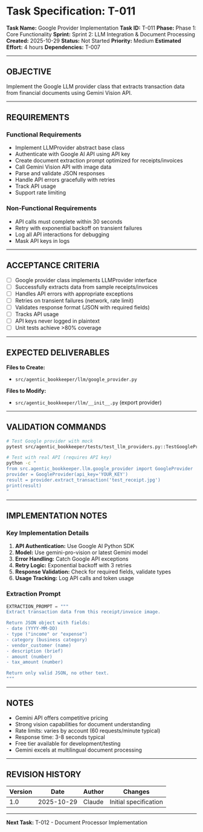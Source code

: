 # Task Specification: T-011

**Task Name:** Google Provider Implementation
**Task ID:** T-011
**Phase:** Phase 1: Core Functionality
**Sprint:** Sprint 2: LLM Integration & Document Processing
**Created:** 2025-10-29
**Status:** Not Started
**Priority:** Medium
**Estimated Effort:** 4 hours
**Dependencies:** T-007

---

## OBJECTIVE

Implement the Google LLM provider class that extracts transaction data from financial documents using Gemini Vision API.

---

## REQUIREMENTS

### Functional Requirements
- Implement LLMProvider abstract base class
- Authenticate with Google AI API using API key
- Create document extraction prompt optimized for receipts/invoices
- Call Gemini Vision API with image data
- Parse and validate JSON responses
- Handle API errors gracefully with retries
- Track API usage
- Support rate limiting

### Non-Functional Requirements
- API calls must complete within 30 seconds
- Retry with exponential backoff on transient failures
- Log all API interactions for debugging
- Mask API keys in logs

---

## ACCEPTANCE CRITERIA

- [ ] Google provider class implements LLMProvider interface
- [ ] Successfully extracts data from sample receipts/invoices
- [ ] Handles API errors with appropriate exceptions
- [ ] Retries on transient failures (network, rate limit)
- [ ] Validates response format (JSON with required fields)
- [ ] Tracks API usage
- [ ] API keys never logged in plaintext
- [ ] Unit tests achieve >80% coverage

---

## EXPECTED DELIVERABLES

**Files to Create:**
- `src/agentic_bookkeeper/llm/google_provider.py`

**Files to Modify:**
- `src/agentic_bookkeeper/llm/__init__.py` (export provider)

---

## VALIDATION COMMANDS

```bash
# Test Google provider with mock
pytest src/agentic_bookkeeper/tests/test_llm_providers.py::TestGoogleProvider -v

# Test with real API (requires API key)
python -c "
from src.agentic_bookkeeper.llm.google_provider import GoogleProvider
provider = GoogleProvider(api_key='YOUR_KEY')
result = provider.extract_transaction('test_receipt.jpg')
print(result)
"
```

---

## IMPLEMENTATION NOTES

### Key Implementation Details

1. **API Authentication:** Use Google AI Python SDK
2. **Model:** Use gemini-pro-vision or latest Gemini model
3. **Error Handling:** Catch Google API exceptions
4. **Retry Logic:** Exponential backoff with 3 retries
5. **Response Validation:** Check for required fields, validate types
6. **Usage Tracking:** Log API calls and token usage

### Extraction Prompt

```python
EXTRACTION_PROMPT = """
Extract transaction data from this receipt/invoice image.

Return JSON object with fields:
- date (YYYY-MM-DD)
- type ("income" or "expense")
- category (business category)
- vendor_customer (name)
- description (brief)
- amount (number)
- tax_amount (number)

Return only valid JSON, no other text.
"""
```

---

## NOTES

- Gemini API offers competitive pricing
- Strong vision capabilities for document understanding
- Rate limits: varies by account (60 requests/minute typical)
- Response time: 3-8 seconds typical
- Free tier available for development/testing
- Gemini excels at multilingual document processing

---

## REVISION HISTORY

| Version | Date       | Author | Changes                    |
|---------|------------|--------|-----------------------------|
| 1.0     | 2025-10-29 | Claude | Initial specification       |

---

**Next Task:** T-012 - Document Processor Implementation
